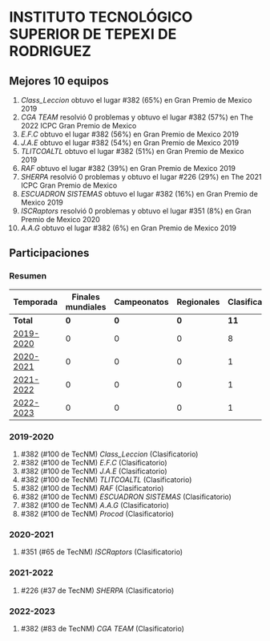 # INSTITUTO TECNOLÓGICO SUPERIOR DE TEPEXI DE RODRIGUEZ

## Mejores 10 equipos

1. _Class_Leccion_ obtuvo el lugar #382 (65%) en Gran Premio de Mexico 2019
1. _CGA TEAM_ resolvió 0 problemas y obtuvo el lugar #382 (57%) en The 2022 ICPC Gran Premio de Mexico
1. _E.F.C_ obtuvo el lugar #382 (56%) en Gran Premio de Mexico 2019
1. _J.A.E_ obtuvo el lugar #382 (54%) en Gran Premio de Mexico 2019
1. _TLITCOALTL_ obtuvo el lugar #382 (51%) en Gran Premio de Mexico 2019
1. _RAF_ obtuvo el lugar #382 (39%) en Gran Premio de Mexico 2019
1. _SHERPA_ resolvió 0 problemas y obtuvo el lugar #226 (29%) en The 2021 ICPC Gran Premio de Mexico
1. _ESCUADRON SISTEMAS_ obtuvo el lugar #382 (16%) en Gran Premio de Mexico 2019
1. _ISCRaptors_ resolvió 0 problemas y obtuvo el lugar #351 (8%) en Gran Premio de Mexico 2020
1. _A.A.G_ obtuvo el lugar #382 (6%) en Gran Premio de Mexico 2019

## Participaciones

### Resumen

| Temporada | Finales mundiales | Campeonatos | Regionales | Clasificatorios | Equipos |
| --- | --- | --- | --- | --- | --- |
| **Total** | **0** | **0** | **0** | **11** | **11** |
| [2019-2020](#2019-2020) | 0 | 0 | 0 | 8 | 8 |
| [2020-2021](#2020-2021) | 0 | 0 | 0 | 1 | 1 |
| [2021-2022](#2021-2022) | 0 | 0 | 0 | 1 | 1 |
| [2022-2023](#2022-2023) | 0 | 0 | 0 | 1 | 1 |

### 2019-2020

1. #382 (#100 de TecNM) _Class_Leccion_ (Clasificatorio)
1. #382 (#100 de TecNM) _E.F.C_ (Clasificatorio)
1. #382 (#100 de TecNM) _J.A.E_ (Clasificatorio)
1. #382 (#100 de TecNM) _TLITCOALTL_ (Clasificatorio)
1. #382 (#100 de TecNM) _RAF_ (Clasificatorio)
1. #382 (#100 de TecNM) _ESCUADRON SISTEMAS_ (Clasificatorio)
1. #382 (#100 de TecNM) _A.A.G_ (Clasificatorio)
1. #382 (#100 de TecNM) _Procod_ (Clasificatorio)

### 2020-2021

1. #351 (#65 de TecNM) _ISCRaptors_ (Clasificatorio)

### 2021-2022

1. #226 (#37 de TecNM) _SHERPA_ (Clasificatorio)

### 2022-2023

1. #382 (#83 de TecNM) _CGA TEAM_ (Clasificatorio)



